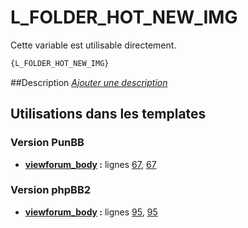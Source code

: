 # L_FOLDER_HOT_NEW_IMG


Cette variable est utilisable directement.

```html
{L_FOLDER_HOT_NEW_IMG}
```

##Description
[*Ajouter une description*](https://fa-tvars.appspot.com/var/L_FOLDER_HOT_NEW_IMG)

## Utilisations dans les templates

### Version PunBB
* __[viewforum_body](../tpl/var/punbb/viewforum_body.md#readme) :__ lignes [67](../tpl/src/punbb/viewforum_body.tpl#L67), [67](../tpl/src/punbb/viewforum_body.tpl#L67)

### Version phpBB2
* __[viewforum_body](../tpl/var/subsilver/viewforum_body.md#readme) :__ lignes [95](../tpl/src/subsilver/viewforum_body.tpl#L95), [95](../tpl/src/subsilver/viewforum_body.tpl#L95)
